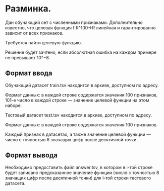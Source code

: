 # Разминка.

Дан обучающий сет с численными признаками. Дополнительно известно, что целевая функция f:R^100→R линейная и гарантированно зависит от всех признаков.

Требуется найти целевую функцию.

Решение будет зачтено, если абсолютная ошибка на каждом примере не превышает 10^−8.

## Формат ввода
Обучающий датасет train.tsv находится в архиве, доступном по адресу.

Формат данных: в каждой строке содержатся значения 100 признаков, 101-е число в каждой строке — значение целевой функции на этом наборе.

Тестовый датасет test.tsv находится в архиве, доступном по адресу.

Формат данных: в каждой строке содержатся значения 100 признаков.

Каждый признак в датасетах, а также значение целевой функции — число с точностью 8 значащих цифр после десятичной точки.

## Формат вывода
Необходимо предоставить файл answer.tsv, в котором в i-той строке будет записано предсказанное значение функции (число с точностью 8 значащих цифр после десятичной точки) для i-той строки тестового датасета.
